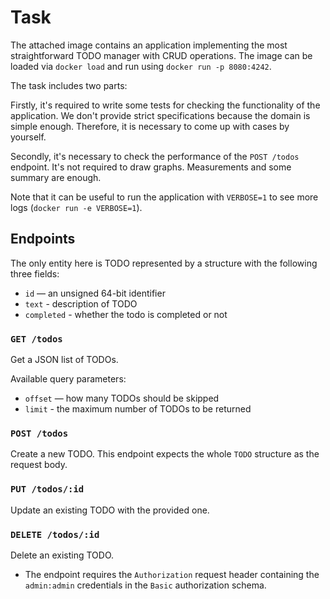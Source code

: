 # Task
The attached image contains an application implementing the most straightforward TODO manager with CRUD operations. The image can be loaded via `docker load` and run using `docker run -p 8080:4242`.

The task includes two parts:

Firstly, it's required to write some tests for checking the functionality of the application. We don't provide strict specifications because the domain is simple enough. Therefore, it is necessary to come up with cases by yourself.

Secondly, it's necessary to check the performance of the `POST /todos` endpoint. It's not required to draw graphs. Measurements and some summary are enough.

Note that it can be useful to run the application with `VERBOSE=1` to see more logs (`docker run -e VERBOSE=1`).

## Endpoints
The only entity here is TODO  represented by a structure with the following three fields:
* `id` — an unsigned 64-bit identifier
* `text` - description of TODO
* `completed` - whether the todo is completed or not

### `GET /todos`

Get a JSON list of TODOs.

Available query parameters:
* `offset` — how many TODOs should be skipped
* `limit` - the maximum number of TODOs to be returned

### `POST /todos`

Create a new TODO. This endpoint expects the whole `TODO` structure as the request body.

### `PUT /todos/:id`

Update an existing TODO with the provided one.

### `DELETE /todos/:id`

Delete an existing TODO.

- The endpoint requires the `Authorization` request header containing the `admin:admin` credentials in the `Basic` authorization schema.
